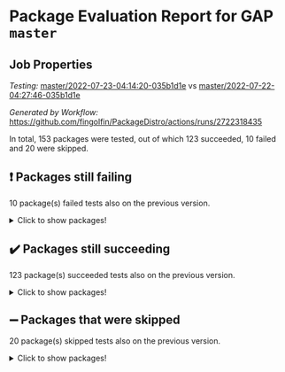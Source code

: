 # Package Evaluation Report for GAP `master`

## Job Properties

*Testing:* [master/2022-07-23-04:14:20-035b1d1e](https://github.com/fingolfin/PackageDistro/blob/data/reports/master/2022-07-23-04:14:20-035b1d1e) vs [master/2022-07-22-04:27:46-035b1d1e](https://github.com/fingolfin/PackageDistro/blob/data/reports/master/2022-07-22-04:27:46-035b1d1e)

*Generated by Workflow:* https://github.com/fingolfin/PackageDistro/actions/runs/2722318435

In total, 153 packages were tested, out of which 123 succeeded, 10 failed and 20 were skipped.

## :exclamation: Packages still failing

10 package(s) failed tests also on the previous version.
<details><summary>Click to show packages!</summary>

- fining 1.4.1 [(failure)](https://github.com/fingolfin/PackageDistro/runs/7478416134?check_suite_focus=true)
- francy 1.2.4 [(failure)](https://github.com/fingolfin/PackageDistro/runs/7478416302?check_suite_focus=true)
- hap 1.44 [(failure)](https://github.com/fingolfin/PackageDistro/runs/7478416605?check_suite_focus=true)
- packagemanager 1.2 [(failure)](https://github.com/fingolfin/PackageDistro/runs/7478417938?check_suite_focus=true)
- qpa 1.33 [(failure)](https://github.com/fingolfin/PackageDistro/runs/7478418205?check_suite_focus=true)
- rcwa 4.6.4 [(failure)](https://github.com/fingolfin/PackageDistro/runs/7478418324?check_suite_focus=true)
- recog 1.3.2 [(failure)](https://github.com/fingolfin/PackageDistro/runs/7478418400?check_suite_focus=true)
- semigroups 4.0.0 [(failure)](https://github.com/fingolfin/PackageDistro/runs/7478418636?check_suite_focus=true)
- ugaly 4.0.2 [(failure)](https://github.com/fingolfin/PackageDistro/runs/7478419183?check_suite_focus=true)
- yangbaxter 0.10.0 [(failure)](https://github.com/fingolfin/PackageDistro/runs/7478419602?check_suite_focus=true)
</details>

## :heavy_check_mark: Packages still succeeding

123 package(s) succeeded tests also on the previous version.
<details><summary>Click to show packages!</summary>

- ace 5.4 [(success)](https://github.com/fingolfin/PackageDistro/runs/7478414991?check_suite_focus=true)
- aclib 1.3.2 [(success)](https://github.com/fingolfin/PackageDistro/runs/7478415022?check_suite_focus=true)
- agt 0.2 [(success)](https://github.com/fingolfin/PackageDistro/runs/7478415072?check_suite_focus=true)
- alnuth 3.2.1 [(success)](https://github.com/fingolfin/PackageDistro/runs/7478415109?check_suite_focus=true)
- anupq 3.2.6 [(success)](https://github.com/fingolfin/PackageDistro/runs/7478415145?check_suite_focus=true)
- atlasrep 2.1.2 [(success)](https://github.com/fingolfin/PackageDistro/runs/7478415202?check_suite_focus=true)
- autodoc 2022.07.10 [(success)](https://github.com/fingolfin/PackageDistro/runs/7478415232?check_suite_focus=true)
- automata 1.15 [(success)](https://github.com/fingolfin/PackageDistro/runs/7478415261?check_suite_focus=true)
- automgrp 1.3.2 [(success)](https://github.com/fingolfin/PackageDistro/runs/7478415288?check_suite_focus=true)
- autpgrp 1.10.2 [(success)](https://github.com/fingolfin/PackageDistro/runs/7478415316?check_suite_focus=true)
- cap 2022.06-05 [(success)](https://github.com/fingolfin/PackageDistro/runs/7478415339?check_suite_focus=true)
- caratinterface 2.3.3 [(success)](https://github.com/fingolfin/PackageDistro/runs/7478415369?check_suite_focus=true)
- cddinterface 2020.06.24 [(success)](https://github.com/fingolfin/PackageDistro/runs/7478415382?check_suite_focus=true)
- circle 1.6.5 [(success)](https://github.com/fingolfin/PackageDistro/runs/7478415412?check_suite_focus=true)
- classicpres 1.22 [(success)](https://github.com/fingolfin/PackageDistro/runs/7478415443?check_suite_focus=true)
- cohomolo 1.6.10 [(success)](https://github.com/fingolfin/PackageDistro/runs/7478415465?check_suite_focus=true)
- congruence 1.2.4 [(success)](https://github.com/fingolfin/PackageDistro/runs/7478415491?check_suite_focus=true)
- corelg 1.56 [(success)](https://github.com/fingolfin/PackageDistro/runs/7478415532?check_suite_focus=true)
- crime 1.6 [(success)](https://github.com/fingolfin/PackageDistro/runs/7478415566?check_suite_focus=true)
- crisp 1.4.5 [(success)](https://github.com/fingolfin/PackageDistro/runs/7478415615?check_suite_focus=true)
- crypting 0.10 [(success)](https://github.com/fingolfin/PackageDistro/runs/7478415658?check_suite_focus=true)
- cryst 4.1.24 [(success)](https://github.com/fingolfin/PackageDistro/runs/7478415690?check_suite_focus=true)
- crystcat 1.1.9 [(success)](https://github.com/fingolfin/PackageDistro/runs/7478415733?check_suite_focus=true)
- ctbllib 1.3.4 [(success)](https://github.com/fingolfin/PackageDistro/runs/7478415764?check_suite_focus=true)
- cubefree 1.19 [(success)](https://github.com/fingolfin/PackageDistro/runs/7478415804?check_suite_focus=true)
- curlinterface 2.2.2 [(success)](https://github.com/fingolfin/PackageDistro/runs/7478415834?check_suite_focus=true)
- cvec 2.7.5 [(success)](https://github.com/fingolfin/PackageDistro/runs/7478415853?check_suite_focus=true)
- datastructures 0.2.7 [(success)](https://github.com/fingolfin/PackageDistro/runs/7478415876?check_suite_focus=true)
- deepthought 1.0.5 [(success)](https://github.com/fingolfin/PackageDistro/runs/7478415902?check_suite_focus=true)
- design 1.7 [(success)](https://github.com/fingolfin/PackageDistro/runs/7478415921?check_suite_focus=true)
- difsets 2.3.1 [(success)](https://github.com/fingolfin/PackageDistro/runs/7478415937?check_suite_focus=true)
- digraphs 1.5.3 [(success)](https://github.com/fingolfin/PackageDistro/runs/7478415955?check_suite_focus=true)
- edim 1.3.5 [(success)](https://github.com/fingolfin/PackageDistro/runs/7478415974?check_suite_focus=true)
- example 4.3.1 [(success)](https://github.com/fingolfin/PackageDistro/runs/7478415987?check_suite_focus=true)
- factint 1.6.3 [(success)](https://github.com/fingolfin/PackageDistro/runs/7478416027?check_suite_focus=true)
- ferret 1.0.8 [(success)](https://github.com/fingolfin/PackageDistro/runs/7478416060?check_suite_focus=true)
- fga 1.4.0 [(success)](https://github.com/fingolfin/PackageDistro/runs/7478416098?check_suite_focus=true)
- float 1.0.3 [(success)](https://github.com/fingolfin/PackageDistro/runs/7478416165?check_suite_focus=true)
- format 1.4.3 [(success)](https://github.com/fingolfin/PackageDistro/runs/7478416197?check_suite_focus=true)
- forms 1.2.8 [(success)](https://github.com/fingolfin/PackageDistro/runs/7478416223?check_suite_focus=true)
- fplsa 1.2.5 [(success)](https://github.com/fingolfin/PackageDistro/runs/7478416248?check_suite_focus=true)
- fr 2.4.8 [(success)](https://github.com/fingolfin/PackageDistro/runs/7478416271?check_suite_focus=true)
- fwtree 1.3 [(success)](https://github.com/fingolfin/PackageDistro/runs/7478416331?check_suite_focus=true)
- gbnp 1.0.5 [(success)](https://github.com/fingolfin/PackageDistro/runs/7478416361?check_suite_focus=true)
- generalizedmorphismsforcap 2022.05-01 [(success)](https://github.com/fingolfin/PackageDistro/runs/7478416385?check_suite_focus=true)
- genss 1.6.6 [(success)](https://github.com/fingolfin/PackageDistro/runs/7478416402?check_suite_focus=true)
- gradedringforhomalg 2022.06-01 [(success)](https://github.com/fingolfin/PackageDistro/runs/7478416422?check_suite_focus=true)
- grape 4.8.5 [(success)](https://github.com/fingolfin/PackageDistro/runs/7478416447?check_suite_focus=true)
- groupoids 1.69 [(success)](https://github.com/fingolfin/PackageDistro/runs/7478416468?check_suite_focus=true)
- grpconst 2.6.2 [(success)](https://github.com/fingolfin/PackageDistro/runs/7478416501?check_suite_focus=true)
- guarana 0.96.3 [(success)](https://github.com/fingolfin/PackageDistro/runs/7478416540?check_suite_focus=true)
- guava 3.16 [(success)](https://github.com/fingolfin/PackageDistro/runs/7478416566?check_suite_focus=true)
- hapcryst 0.1.14 [(success)](https://github.com/fingolfin/PackageDistro/runs/7478416645?check_suite_focus=true)
- hecke 1.5.3 [(success)](https://github.com/fingolfin/PackageDistro/runs/7478416682?check_suite_focus=true)
- help 3.5 [(success)](https://github.com/fingolfin/PackageDistro/runs/7478416722?check_suite_focus=true)
- idrel 2.44 [(success)](https://github.com/fingolfin/PackageDistro/runs/7478416762?check_suite_focus=true)
- images 1.3.1 [(success)](https://github.com/fingolfin/PackageDistro/runs/7478416805?check_suite_focus=true)
- intpic 0.3.0 [(success)](https://github.com/fingolfin/PackageDistro/runs/7478416855?check_suite_focus=true)
- io 4.7.2 [(success)](https://github.com/fingolfin/PackageDistro/runs/7478416905?check_suite_focus=true)
- irredsol 1.4.3 [(success)](https://github.com/fingolfin/PackageDistro/runs/7478416941?check_suite_focus=true)
- json 2.1.0 [(success)](https://github.com/fingolfin/PackageDistro/runs/7478416981?check_suite_focus=true)
- jupyterkernel 1.4.1 [(success)](https://github.com/fingolfin/PackageDistro/runs/7478417017?check_suite_focus=true)
- jupyterviz 1.5.1 [(success)](https://github.com/fingolfin/PackageDistro/runs/7478417044?check_suite_focus=true)
- kan 1.34 [(success)](https://github.com/fingolfin/PackageDistro/runs/7478417082?check_suite_focus=true)
- kbmag 1.5.9 [(success)](https://github.com/fingolfin/PackageDistro/runs/7478417124?check_suite_focus=true)
- laguna 3.9.5 [(success)](https://github.com/fingolfin/PackageDistro/runs/7478417151?check_suite_focus=true)
- liealgdb 2.2.1 [(success)](https://github.com/fingolfin/PackageDistro/runs/7478417195?check_suite_focus=true)
- liepring 2.6 [(success)](https://github.com/fingolfin/PackageDistro/runs/7478417234?check_suite_focus=true)
- liering 2.4.2 [(success)](https://github.com/fingolfin/PackageDistro/runs/7478417272?check_suite_focus=true)
- linearalgebraforcap 2022.06-03 [(success)](https://github.com/fingolfin/PackageDistro/runs/7478417306?check_suite_focus=true)
- loops 3.4.1 [(success)](https://github.com/fingolfin/PackageDistro/runs/7478417335?check_suite_focus=true)
- lpres 1.0.3 [(success)](https://github.com/fingolfin/PackageDistro/runs/7478417367?check_suite_focus=true)
- majoranaalgebras 1.4 [(success)](https://github.com/fingolfin/PackageDistro/runs/7478417402?check_suite_focus=true)
- mapclass 1.4.5 [(success)](https://github.com/fingolfin/PackageDistro/runs/7478417423?check_suite_focus=true)
- matgrp 0.64 [(success)](https://github.com/fingolfin/PackageDistro/runs/7478417459?check_suite_focus=true)
- modisom 2.5.2 [(success)](https://github.com/fingolfin/PackageDistro/runs/7478417490?check_suite_focus=true)
- modulepresentationsforcap 2022.05-03 [(success)](https://github.com/fingolfin/PackageDistro/runs/7478417526?check_suite_focus=true)
- monoidalcategories 2022.06-07 [(success)](https://github.com/fingolfin/PackageDistro/runs/7478417565?check_suite_focus=true)
- nconvex 2020.11-04 [(success)](https://github.com/fingolfin/PackageDistro/runs/7478417596?check_suite_focus=true)
- nilmat 1.4.1 [(success)](https://github.com/fingolfin/PackageDistro/runs/7478417625?check_suite_focus=true)
- nock 1.5 [(success)](https://github.com/fingolfin/PackageDistro/runs/7478417664?check_suite_focus=true)
- normalizinterface 1.3.3 [(success)](https://github.com/fingolfin/PackageDistro/runs/7478417697?check_suite_focus=true)
- nq 2.5.8 [(success)](https://github.com/fingolfin/PackageDistro/runs/7478417738?check_suite_focus=true)
- numericalsgps 1.3.0 [(success)](https://github.com/fingolfin/PackageDistro/runs/7478417794?check_suite_focus=true)
- openmath 11.5.1 [(success)](https://github.com/fingolfin/PackageDistro/runs/7478417846?check_suite_focus=true)
- orb 4.8.4 [(success)](https://github.com/fingolfin/PackageDistro/runs/7478417889?check_suite_focus=true)
- patternclass 2.4.2 [(success)](https://github.com/fingolfin/PackageDistro/runs/7478417984?check_suite_focus=true)
- permut 2.0.4 [(success)](https://github.com/fingolfin/PackageDistro/runs/7478418029?check_suite_focus=true)
- polenta 1.3.10 [(success)](https://github.com/fingolfin/PackageDistro/runs/7478418076?check_suite_focus=true)
- polymaking 0.8.6 [(success)](https://github.com/fingolfin/PackageDistro/runs/7478418118?check_suite_focus=true)
- primgrp 3.4.2 [(success)](https://github.com/fingolfin/PackageDistro/runs/7478418146?check_suite_focus=true)
- profiling 2.5.0 [(success)](https://github.com/fingolfin/PackageDistro/runs/7478418173?check_suite_focus=true)
- quagroup 1.8.3 [(success)](https://github.com/fingolfin/PackageDistro/runs/7478418245?check_suite_focus=true)
- radiroot 2.9 [(success)](https://github.com/fingolfin/PackageDistro/runs/7478418288?check_suite_focus=true)
- rds 1.8 [(success)](https://github.com/fingolfin/PackageDistro/runs/7478418356?check_suite_focus=true)
- repndecomp 1.2.1 [(success)](https://github.com/fingolfin/PackageDistro/runs/7478418435?check_suite_focus=true)
- repsn 3.1.0 [(success)](https://github.com/fingolfin/PackageDistro/runs/7478418496?check_suite_focus=true)
- resclasses 4.7.2 [(success)](https://github.com/fingolfin/PackageDistro/runs/7478418554?check_suite_focus=true)
- scscp 2.3.1 [(success)](https://github.com/fingolfin/PackageDistro/runs/7478418593?check_suite_focus=true)
- sglppow 2.2 [(success)](https://github.com/fingolfin/PackageDistro/runs/7478418681?check_suite_focus=true)
- sgpviz 0.999.5 [(success)](https://github.com/fingolfin/PackageDistro/runs/7478418711?check_suite_focus=true)
- simpcomp 2.1.14 [(success)](https://github.com/fingolfin/PackageDistro/runs/7478418747?check_suite_focus=true)
- singular 2020.12.18 [(success)](https://github.com/fingolfin/PackageDistro/runs/7478418783?check_suite_focus=true)
- sla 1.5.3 [(success)](https://github.com/fingolfin/PackageDistro/runs/7478418816?check_suite_focus=true)
- smallgrp 1.5 [(success)](https://github.com/fingolfin/PackageDistro/runs/7478418841?check_suite_focus=true)
- smallsemi 0.6.13 [(success)](https://github.com/fingolfin/PackageDistro/runs/7478418868?check_suite_focus=true)
- sonata 2.9.4 [(success)](https://github.com/fingolfin/PackageDistro/runs/7478418891?check_suite_focus=true)
- sophus 1.25 [(success)](https://github.com/fingolfin/PackageDistro/runs/7478418912?check_suite_focus=true)
- spinsym 1.5.2 [(success)](https://github.com/fingolfin/PackageDistro/runs/7478418933?check_suite_focus=true)
- symbcompcc 1.3.2 [(success)](https://github.com/fingolfin/PackageDistro/runs/7478418963?check_suite_focus=true)
- thelma 1.3 [(success)](https://github.com/fingolfin/PackageDistro/runs/7478418991?check_suite_focus=true)
- tomlib 1.2.9 [(success)](https://github.com/fingolfin/PackageDistro/runs/7478419028?check_suite_focus=true)
- toric 1.9.5 [(success)](https://github.com/fingolfin/PackageDistro/runs/7478419067?check_suite_focus=true)
- transgrp 3.6.2 [(success)](https://github.com/fingolfin/PackageDistro/runs/7478419129?check_suite_focus=true)
- unipot 1.5 [(success)](https://github.com/fingolfin/PackageDistro/runs/7478419239?check_suite_focus=true)
- unitlib 4.1.0 [(success)](https://github.com/fingolfin/PackageDistro/runs/7478419277?check_suite_focus=true)
- utils 0.74 [(success)](https://github.com/fingolfin/PackageDistro/runs/7478419333?check_suite_focus=true)
- uuid 0.7 [(success)](https://github.com/fingolfin/PackageDistro/runs/7478419382?check_suite_focus=true)
- walrus 0.9991 [(success)](https://github.com/fingolfin/PackageDistro/runs/7478419432?check_suite_focus=true)
- wedderga 4.10.2 [(success)](https://github.com/fingolfin/PackageDistro/runs/7478419469?check_suite_focus=true)
- xmod 2.88 [(success)](https://github.com/fingolfin/PackageDistro/runs/7478419510?check_suite_focus=true)
- xmodalg 1.22 [(success)](https://github.com/fingolfin/PackageDistro/runs/7478419553?check_suite_focus=true)
- zeromqinterface 0.13 [(success)](https://github.com/fingolfin/PackageDistro/runs/7478419623?check_suite_focus=true)
</details>

## :heavy_minus_sign: Packages that were skipped

20 package(s) skipped tests also on the previous version.
<details><summary>Click to show packages!</summary>

- 4ti2interface 2022.03-01 [(skipped)](https://github.com/fingolfin/PackageDistro/runs/7478354054?check_suite_focus=true)
- browse 1.8.14 [(skipped)](https://github.com/fingolfin/PackageDistro/runs/7478354054?check_suite_focus=true)
- examplesforhomalg 2022.03-01 [(skipped)](https://github.com/fingolfin/PackageDistro/runs/7478354054?check_suite_focus=true)
- gapdoc 1.6.5 [(skipped)](https://github.com/fingolfin/PackageDistro/runs/7478354054?check_suite_focus=true)
- gauss 2022.03-01 [(skipped)](https://github.com/fingolfin/PackageDistro/runs/7478354054?check_suite_focus=true)
- gaussforhomalg 2022.03-01 [(skipped)](https://github.com/fingolfin/PackageDistro/runs/7478354054?check_suite_focus=true)
- gradedmodules 2022.03-01 [(skipped)](https://github.com/fingolfin/PackageDistro/runs/7478354054?check_suite_focus=true)
- homalg 2022.03-01 [(skipped)](https://github.com/fingolfin/PackageDistro/runs/7478354054?check_suite_focus=true)
- homalgtocas 2022.03-01 [(skipped)](https://github.com/fingolfin/PackageDistro/runs/7478354054?check_suite_focus=true)
- io_forhomalg 2022.03-01 [(skipped)](https://github.com/fingolfin/PackageDistro/runs/7478354054?check_suite_focus=true)
- itc 1.5.1 [(skipped)](https://github.com/fingolfin/PackageDistro/runs/7478354054?check_suite_focus=true)
- localizeringforhomalg 2022.03-01 [(skipped)](https://github.com/fingolfin/PackageDistro/runs/7478354054?check_suite_focus=true)
- matricesforhomalg 2022.06-01 [(skipped)](https://github.com/fingolfin/PackageDistro/runs/7478354054?check_suite_focus=true)
- modules 2022.03-01 [(skipped)](https://github.com/fingolfin/PackageDistro/runs/7478354054?check_suite_focus=true)
- polycyclic 2.16 [(skipped)](https://github.com/fingolfin/PackageDistro/runs/7478354054?check_suite_focus=true)
- ringsforhomalg 2022.04-01 [(skipped)](https://github.com/fingolfin/PackageDistro/runs/7478354054?check_suite_focus=true)
- sco 2022.03-01 [(skipped)](https://github.com/fingolfin/PackageDistro/runs/7478354054?check_suite_focus=true)
- toolsforhomalg 2022.05-01 [(skipped)](https://github.com/fingolfin/PackageDistro/runs/7478354054?check_suite_focus=true)
- toricvarieties 2022.03.23 [(skipped)](https://github.com/fingolfin/PackageDistro/runs/7478354054?check_suite_focus=true)
- xgap 4.31 [(skipped)](https://github.com/fingolfin/PackageDistro/runs/7478354054?check_suite_focus=true)
</details>

